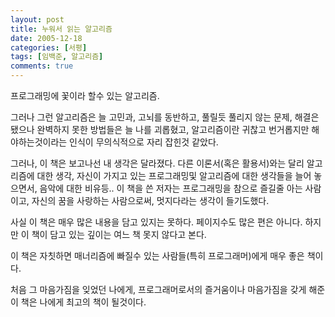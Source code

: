 ```yaml
---
layout: post
title: 누워서 읽는 알고리즘
date: 2005-12-18
categories: [서평]
tags: [임백준, 알고리즘]
comments: true
---
```

프로그래밍에 꽃이라 할수 있는 알고리즘. 

그러나 그런 알고리즘은 늘 고민과, 고뇌를 동반하고, 풀릴듯 풀리지 않는 문제, 해결은 됐으나 완벽하지 못한 방법들은 늘 나를 괴롭혔고, 알고리즘이란 귀찮고 번거롭지만 해야하는것이라는 인식이 무의식적으로 자리 잡힌것 같았다. 

그러나, 이 책은 보고나선 내 생각은 달라졌다. 다른 이론서(혹은 활용서)와는 달리 알고리즘에 대한 생각, 자신이 가지고 있는 프로그래밍및 알고리즘에 대한 생각들을 늘어 놓으면서, 음악에 대한 비유등.. 이 책을 쓴 저자는 프로그래밍을 참으로 즐길줄 아는 사람이고, 자신의 꿈을 사랑하는 사람으로써, 멋지다라는 생각이 들기도했다. 

사실 이 책은 매우 많은 내용을 담고 있지는 못하다. 페이지수도 많은 편은 아니다. 하지만 이 책이 담고 있는 깊이는 여느 책 못지 않다고 본다. 

이 책은 자칫하면 매너리즘에 빠질수 있는 사람들(특히 프로그래머)에게 매우 좋은 책이다. 

처음 그 마음가짐을 잊었던 나에게, 프로그래머로서의 즐거움이나 마음가짐을 갖게 해준 이 책은 나에게 최고의 책이 될것이다. 